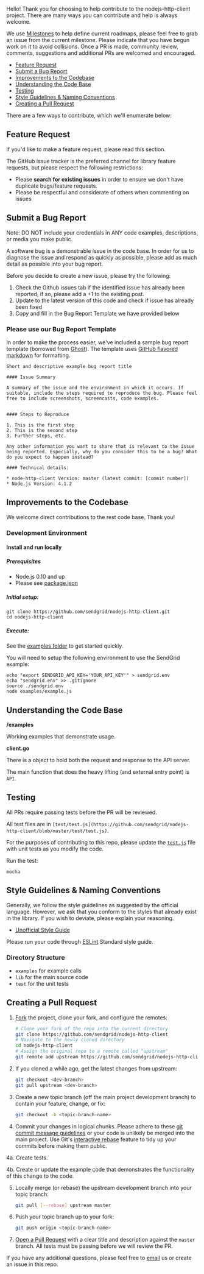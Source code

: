 Hello! Thank you for choosing to help contribute to the nodejs-http-client project. There are many ways you can contribute and help is always welcome.

We use [Milestones](https://github.com/sendgrid/nodejs-http-client/milestones) to help define current roadmaps, please feel free to grab an issue from the current milestone. Please indicate that you have begun work on it to avoid collisions. Once a PR is made, community review, comments, suggestions and additional PRs are welcomed and encouraged.

* [Feature Request](#feature_request)
* [Submit a Bug Report](#submit_a_bug_report)
* [Improvements to the Codebase](#improvements_to_the_codebase)
* [Understanding the Code Base](#understanding_the_codebase)
* [Testing](#testing)
* [Style Guidelines & Naming Conventions](#style_guidelines_and_naming_conventions)
* [Creating a Pull Request](#creating_a_pull_request)

There are a few ways to contribute, which we'll enumerate below:

<a name="feature_request"></a>
## Feature Request

If you'd like to make a feature request, please read this section.

The GitHub issue tracker is the preferred channel for library feature requests, but please respect the following restrictions:

- Please **search for existing issues** in order to ensure we don't have duplicate bugs/feature requests.
- Please be respectful and considerate of others when commenting on issues

<a name="submit_a_bug_report"></a>
## Submit a Bug Report

Note: DO NOT include your credentials in ANY code examples, descriptions, or media you make public.

A software bug is a demonstrable issue in the code base. In order for us to diagnose the issue and respond as quickly as possible, please add as much detail as possible into your bug report.

Before you decide to create a new issue, please try the following:

1. Check the Github issues tab if the identified issue has already been reported, if so, please add a +1 to the existing post.
2. Update to the latest version of this code and check if issue has already been fixed
3. Copy and fill in the Bug Report Template we have provided below

### Please use our Bug Report Template

In order to make the process easier, we've included a sample bug report template (borrowed from [Ghost](https://github.com/TryGhost/Ghost/)). The template uses [GitHub flavored markdown](https://help.github.com/articles/github-flavored-markdown/) for formatting.

```
Short and descriptive example bug report title

#### Issue Summary

A summary of the issue and the environment in which it occurs. If suitable, include the steps required to reproduce the bug. Please feel free to include screenshots, screencasts, code examples.


#### Steps to Reproduce

1. This is the first step
2. This is the second step
3. Further steps, etc.

Any other information you want to share that is relevant to the issue being reported. Especially, why do you consider this to be a bug? What do you expect to happen instead?

#### Technical details:

* node-http-client Version: master (latest commit: [commit number])
* Node.js Version: 4.1.2
```

<a name="improvements_to_the_codebase"></a>
## Improvements to the Codebase

We welcome direct contributions to the rest code base. Thank you!

### Development Environment ###

#### Install and run locally ####

##### Prerequisites #####

* Node.js 0.10 and up
* Please see [package.json](https://github.com/sendgrid/nodejs-http-client/blob/master/package.json)

##### Initial setup: #####

```
git clone https://github.com/sendgrid/nodejs-http-client.git
cd nodejs-http-client
```

##### Execute: #####

See the [examples folder](https://github.com/sendgrid/nodejs-http-client/tree/master/examples) to get started quickly.

You will need to setup the following environment to use the SendGrid example:

```
echo "export SENDGRID_API_KEY='YOUR_API_KEY'" > sendgrid.env
echo "sendgrid.env" >> .gitignore
source ./sendgrid.env
node examples/example.js
```

<a name="understanding_the_codebase"></a>
## Understanding the Code Base

**/examples**

Working examples that demonstrate usage.

**client.go**

There is a object to hold both the request and response to the API server. 

The main function that does the heavy lifting (and external entry point) is `API`.

<a name="testing"></a>
## Testing

All PRs require passing tests before the PR will be reviewed.

All test files are in `[test/test.js](https://github.com/sendgrid/nodejs-http-client/blob/master/test/test.js)`.

For the purposes of contributing to this repo, please update the [`test.js`](https://github.com/sendgrid/nodejs-http-client/blob/master/test/test.js) file with unit tests as you modify the code.

Run the test:

`mocha`

<a name="style_guidelines_and_naming_conventions"></a>
## Style Guidelines & Naming Conventions

Generally, we follow the style guidelines as suggested by the official language. However, we ask that you conform to the styles that already exist in the library. If you wish to deviate, please explain your reasoning.

* [Unofficial Style Guide](https://github.com/felixge/node-style-guide)

Please run your code through [ESLint](http://eslint.org/) Standard style guide.

### Directory Structure

* `examples` for example calls
* `lib` for the main source code
* `test` for the unit tests

## Creating a Pull Request<a name="creating_a_pull_request"></a>

1. [Fork](https://help.github.com/fork-a-repo/) the project, clone your fork,
   and configure the remotes:

   ```bash
   # Clone your fork of the repo into the current directory
   git clone https://github.com/sendgrid/nodejs-http-client
   # Navigate to the newly cloned directory
   cd nodejs-http-client
   # Assign the original repo to a remote called "upstream"
   git remote add upstream https://github.com/sendgrid/nodejs-http-client
   ```

2. If you cloned a while ago, get the latest changes from upstream:

   ```bash
   git checkout <dev-branch>
   git pull upstream <dev-branch>
   ```

3. Create a new topic branch (off the main project development branch) to
   contain your feature, change, or fix:

   ```bash
   git checkout -b <topic-branch-name>
   ```

4. Commit your changes in logical chunks. Please adhere to these [git commit
   message guidelines](http://tbaggery.com/2008/04/19/a-note-about-git-commit-messages.html)
   or your code is unlikely be merged into the main project. Use Git's
   [interactive rebase](https://help.github.com/articles/interactive-rebase)
   feature to tidy up your commits before making them public.

4a. Create tests.

4b. Create or update the example code that demonstrates the functionality of this change to the code.

5. Locally merge (or rebase) the upstream development branch into your topic branch:

   ```bash
   git pull [--rebase] upstream master
   ```

6. Push your topic branch up to your fork:

   ```bash
   git push origin <topic-branch-name>
   ```

7. [Open a Pull Request](https://help.github.com/articles/using-pull-requests/)
    with a clear title and description against the `master` branch. All tests must be passing before we will review the PR.

If you have any additional questions, please feel free to [email](mailto:dx@sendgrid.com) us or create an issue in this repo.
